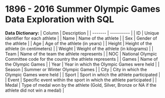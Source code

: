 # 1896 - 2016 Summer Olympic Games Data Exploration with SQL

**Data Dictionary:** 
| Column   | Description      |
| -------  | ----------       |
| ID |	Unique identifier for each athlete |
| Name |	Name of the athlete |
| Sex |	Gender of the athlete |
| Age |	Age of the athlete (in years) |
| Height |	Height of the athlete (in centimeters) |
| Weight |	Weight of the athlete (in kilograms) |
| Team |	Name of the team the athlete represents |
| NOC |	National Olympic Committee code for the country the athlete represents |
| Games |	Name of the Olympic Games |
| Year |	Year in which the Olympic Games were held |
| Season |	Summer or Winter Olympic Games |
| City |	City in which the Olympic Games were held |
| Sport |	Sport in which the athlete participated |
| Event |	Specific event within the sport in which the athlete participated |
| Medal |	Type of medal won by the athlete (Gold, Silver, Bronze or NA if the athlete did not win a medal) |
